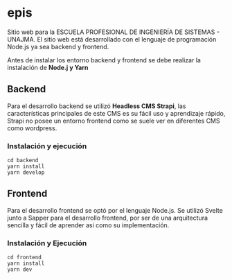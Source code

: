 # epis
Sitio web para la ESCUELA PROFESIONAL DE INGENIERÍA DE SISTEMAS -
UNAJMA. El sitio web está desarrollado con el lenguaje de 
programación Node.js ya sea backend y frontend.

Antes de instalar los entorno backend y frontend se debe realizar
la instalación de **Node.j y Yarn** 

## Backend
Para el desarrollo backend se utilizó **Headless CMS Strapi**, 
las características principales de este CMS es su fácil uso y
aprendizaje rápido, Strapi no posee un entorno frontend como se
suele ver en diferentes CMS como wordpress. 

### Instalación y ejecución 
```
cd backend
yarn install
yarn develop
```

## Frontend
Para el desarrollo frontend se optó por el lenguaje Node.js.
Se utilizó Svelte junto a Sapper para el desarrollo frontend,
por ser de una arquitectura sencilla y fácil de aprender asi como
su implementación.

### Instalación y Ejecución

```
cd frontend
yarn install
yarn dev
```
